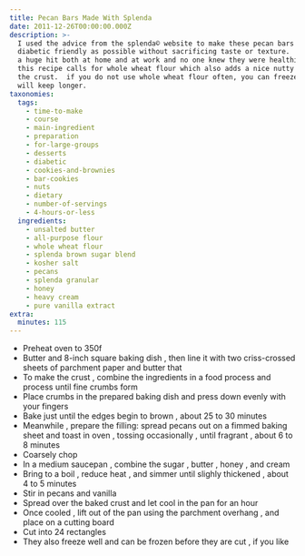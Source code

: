 ```yaml
---
title: Pecan Bars Made With Splenda
date: 2011-12-26T00:00:00.000Z
description: >-
  I used the advice from the splenda© website to make these pecan bars as
  diabetic friendly as possible without sacrificing taste or texture.  they were
  a huge hit both at home and at work and no one knew they were healthified! 
  this recipe calls for whole wheat flour which also adds a nice nutty flavor to
  the crust.  if you do not use whole wheat flour often, you can freeze it so it
  will keep longer.
taxonomies:
  tags:
    - time-to-make
    - course
    - main-ingredient
    - preparation
    - for-large-groups
    - desserts
    - diabetic
    - cookies-and-brownies
    - bar-cookies
    - nuts
    - dietary
    - number-of-servings
    - 4-hours-or-less
  ingredients:
    - unsalted butter
    - all-purpose flour
    - whole wheat flour
    - splenda brown sugar blend
    - kosher salt
    - pecans
    - splenda granular
    - honey
    - heavy cream
    - pure vanilla extract
extra:
  minutes: 115
---
```

 - Preheat oven to 350f
 - Butter and 8-inch square baking dish , then line it with two criss-crossed sheets of parchment paper and butter that
 - To make the crust , combine the ingredients in a food process and process until fine crumbs form
 - Place crumbs in the prepared baking dish and press down evenly with your fingers
 - Bake just until the edges begin to brown , about 25 to 30 minutes
 - Meanwhile , prepare the filling: spread pecans out on a fimmed baking sheet and toast in oven , tossing occasionally , until fragrant , about 6 to 8 minutes
 - Coarsely chop
 - In a medium saucepan , combine the sugar , butter , honey , and cream
 - Bring to a boil , reduce heat , and simmer until slighly thickened , about 4 to 5 minutes
 - Stir in pecans and vanilla
 - Spread over the baked crust and let cool in the pan for an hour
 - Once cooled , lift out of the pan using the parchment overhang , and place on a cutting board
 - Cut into 24 rectangles
 - They also freeze well and can be frozen before they are cut , if you like
